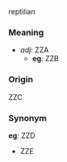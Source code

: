 reptilian
### Meaning
+ _adj_: ZZA
    + __eg__: ZZB

### Origin

ZZC

### Synonym

__eg__: ZZD

+ ZZE


